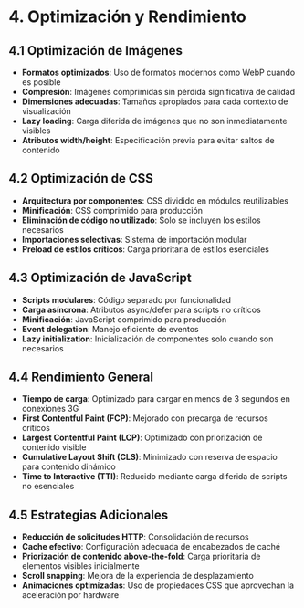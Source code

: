 # 4. Optimización y Rendimiento

## 4.1 Optimización de Imágenes

- **Formatos optimizados**: Uso de formatos modernos como WebP cuando es posible
- **Compresión**: Imágenes comprimidas sin pérdida significativa de calidad
- **Dimensiones adecuadas**: Tamaños apropiados para cada contexto de visualización
- **Lazy loading**: Carga diferida de imágenes que no son inmediatamente visibles
- **Atributos width/height**: Especificación previa para evitar saltos de contenido

## 4.2 Optimización de CSS

- **Arquitectura por componentes**: CSS dividido en módulos reutilizables
- **Minificación**: CSS comprimido para producción
- **Eliminación de código no utilizado**: Solo se incluyen los estilos necesarios
- **Importaciones selectivas**: Sistema de importación modular
- **Preload de estilos críticos**: Carga prioritaria de estilos esenciales

## 4.3 Optimización de JavaScript

- **Scripts modulares**: Código separado por funcionalidad
- **Carga asíncrona**: Atributos async/defer para scripts no críticos
- **Minificación**: JavaScript comprimido para producción
- **Event delegation**: Manejo eficiente de eventos
- **Lazy initialization**: Inicialización de componentes solo cuando son necesarios

## 4.4 Rendimiento General

- **Tiempo de carga**: Optimizado para cargar en menos de 3 segundos en conexiones 3G
- **First Contentful Paint (FCP)**: Mejorado con precarga de recursos críticos
- **Largest Contentful Paint (LCP)**: Optimizado con priorización de contenido visible
- **Cumulative Layout Shift (CLS)**: Minimizado con reserva de espacio para contenido dinámico
- **Time to Interactive (TTI)**: Reducido mediante carga diferida de scripts no esenciales

## 4.5 Estrategias Adicionales

- **Reducción de solicitudes HTTP**: Consolidación de recursos
- **Cache efectivo**: Configuración adecuada de encabezados de caché
- **Priorización de contenido above-the-fold**: Carga prioritaria de elementos visibles inicialmente
- **Scroll snapping**: Mejora de la experiencia de desplazamiento
- **Animaciones optimizadas**: Uso de propiedades CSS que aprovechan la aceleración por hardware
